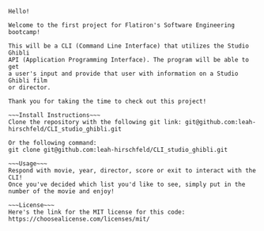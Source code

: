~~~Description~~~~
Hello!

Welcome to the first project for Flatiron's Software Engineering bootcamp!

This will be a CLI (Command Line Interface) that utilizes the Studio Ghibli
API (Application Programming Interface). The program will be able to get
a user's input and provide that user with information on a Studio Ghibli film
or director.

Thank you for taking the time to check out this project!

~~~Install Instructions~~~
Clone the repository with the following git link: git@github.com:leah-hirschfeld/CLI_studio_ghibli.git

Or the following command:
git clone git@github.com:leah-hirschfeld/CLI_studio_ghibli.git

~~~Usage~~~
Respond with movie, year, director, score or exit to interact with the CLI!
Once you've decided which list you'd like to see, simply put in the number of the movie and enjoy!

~~~License~~~
Here's the link for the MIT license for this code: https://choosealicense.com/licenses/mit/
